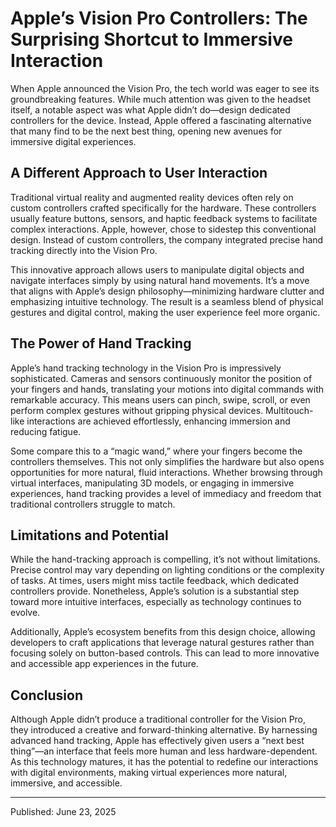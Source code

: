 # Apple’s Vision Pro Controllers: The Surprising Shortcut to Immersive Interaction

When Apple announced the Vision Pro, the tech world was eager to see its groundbreaking features. While much attention was given to the headset itself, a notable aspect was what Apple didn’t do—design dedicated controllers for the device. Instead, Apple offered a fascinating alternative that many find to be the next best thing, opening new avenues for immersive digital experiences.

## A Different Approach to User Interaction

Traditional virtual reality and augmented reality devices often rely on custom controllers crafted specifically for the hardware. These controllers usually feature buttons, sensors, and haptic feedback systems to facilitate complex interactions. Apple, however, chose to sidestep this conventional design. Instead of custom controllers, the company integrated precise hand tracking directly into the Vision Pro.

This innovative approach allows users to manipulate digital objects and navigate interfaces simply by using natural hand movements. It’s a move that aligns with Apple’s design philosophy—minimizing hardware clutter and emphasizing intuitive technology. The result is a seamless blend of physical gestures and digital control, making the user experience feel more organic.

## The Power of Hand Tracking

Apple’s hand tracking technology in the Vision Pro is impressively sophisticated. Cameras and sensors continuously monitor the position of your fingers and hands, translating your motions into digital commands with remarkable accuracy. This means users can pinch, swipe, scroll, or even perform complex gestures without gripping physical devices. Multitouch-like interactions are achieved effortlessly, enhancing immersion and reducing fatigue.

Some compare this to a “magic wand,” where your fingers become the controllers themselves. This not only simplifies the hardware but also opens opportunities for more natural, fluid interactions. Whether browsing through virtual interfaces, manipulating 3D models, or engaging in immersive experiences, hand tracking provides a level of immediacy and freedom that traditional controllers struggle to match.

## Limitations and Potential

While the hand-tracking approach is compelling, it’s not without limitations. Precise control may vary depending on lighting conditions or the complexity of tasks. At times, users might miss tactile feedback, which dedicated controllers provide. Nonetheless, Apple’s solution is a substantial step toward more intuitive interfaces, especially as technology continues to evolve.

Additionally, Apple’s ecosystem benefits from this design choice, allowing developers to craft applications that leverage natural gestures rather than focusing solely on button-based controls. This can lead to more innovative and accessible app experiences in the future.

## Conclusion

Although Apple didn’t produce a traditional controller for the Vision Pro, they introduced a creative and forward-thinking alternative. By harnessing advanced hand tracking, Apple has effectively given users a “next best thing”—an interface that feels more human and less hardware-dependent. As this technology matures, it has the potential to redefine our interactions with digital environments, making virtual experiences more natural, immersive, and accessible.

---

Published: June 23, 2025
